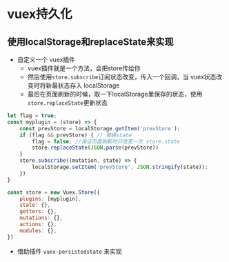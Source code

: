 # vuex持久化
## 使用localStorage和replaceState来实现
- 自定义一个 vuex插件
    + vuex插件就是一个方法，会把store传给你
    + 然后使用`store.subscribe`订阅状态改变，传入一个回调，当 vuex状态改变时将新最状态存入 localStorage
    + 最后在页面刷新的时候，取一下localStorage里保存的状态，使用`store.replaceState`更新状态
```js
let flag = true;
const myplugin = (store) => {
    const prevStore = localStorage.getItem('prevStore');
    if (flag && prevStore) { // 替换state
        flag = false; //保证页面刷新时只改变一次 store.state
        store.replaceState(JSON.parse(prevStore))
    }
    store.subscribe((mutation, state) => {
        localStorage.setItem('prevStore', JSON.stringify(state));
    })
}

const store = new Vuex.Store({
    plugins: [myplugin],
    state: {},
    getters: {},
    mutations: {},
    actions: {},
    modules: {},
})
```

- 借助插件 `vuex-persistedstate` 来实现